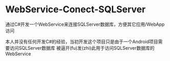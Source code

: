 # WebService-Conect-SQLServer
通过C#开发一个WebService来连接SQLServer数据库，方便其它应用/WebApp访问

本人并没有任何开发C#的经验，当初开发这个项目只是由于一个Android项目需要访问SQLServer数据库
被逼开(fu)发(zhi)此用于访问SQLServer数据库的WebService
